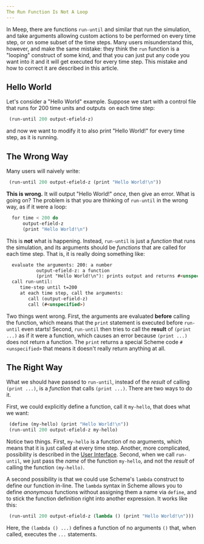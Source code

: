```yaml
---
The Run Function Is Not A Loop
---
```


In Meep, there are functions `run-until` and similar that run the simulation, and take arguments allowing custom actions to be performed on every time step, or on some subset of the time steps.  Many users misunderstand this, however, and make the same mistake: they think the `run` function is a "looping" construct of some kind, and that you can just put any code you want into it and it will get executed for every time step.  This mistake and how to correct it are described in this article.

Hello World
-----------

Let's consider a "Hello World" example.  Suppose we start with a control file that runs for 200 time units and outputs <math>E_z</math> on each time step:

```scm
 (run-until 200 output-efield-z)
```

and now we want to modify it to also print "Hello World!" for every time step, as it is running.

The Wrong Way
-------------

Many users will naively write:

```scm
 (run-until 200 output-efield-z (print "Hello World!\n"))     
```

**This is wrong.**  It will output "Hello World!" *once*, then give an error.  What is going on? The problem is that you are thinking of `run-until` in the wrong way, as if it were a loop:

```scm
  for time < 200 do
      output-efield-z
      (print "Hello World!\n")
```

This is **not** what is happening. Instead, `run-until` is just a *function* that runs the simulation, and its arguments should be *functions* that are called for each time step.  That is, it is really doing something like:

```html
  evaluate the arguments: 200: a number
           output-efield-z: a function
           (print "Hello World!\n"): prints output and returns #<unspecified>;
  call run-until:
     time-step until t=200
     at each time step, call the arguments:
        call (output-efield-z)
        call (#<unspecified>)
```

Two things went wrong.  First, the arguments are evaluated **before** calling the function, which means that the `print` statement is executed before `run-until` even starts!  Second, `run-until` then tries to call the **result** of `(print ...)` as if it were a function, which causes an error because `(print ...)` does not return a function. The `print` returns a special Scheme code `#<unspecified>` that means it doesn't really return anything at all.

The Right Way
-------------

What we should have passed to `run-until`, instead of the *result* of calling `(print ...)`, is a *function* that calls `(print ...)`.  There are two ways to do it.

First, we could explicitly define a function, call it `my-hello`, that does what we want:

```scm
 (define (my-hello) (print "Hello World!\n"))
 (run-until 200 output-efield-z my-hello)
```

Notice two things. First, `my-hello` is a function of no arguments, which means that it is just called at every time step. Another, more complicated, possibility is described in the [User Interface](Scheme_User_Interface.md#writing-your-own-step-functions). Second, when we call `run-until`, we just pass the *name* of the function `my-hello`, and not the *result* of calling the function `(my-hello)`.

A second possibility is that we could use Scheme's `lambda` construct to define our function in-line. The `lambda` syntax in Scheme allows you to define *anonymous* functions without assigning them a name via `define`, and to stick the function definition right into another expression. It works like this:

```scm
 (run-until 200 output-efield-z (lambda () (print "Hello World!\n")))
```

Here, the `(lambda () ...)` defines a function of no arguments `()` that, when called, executes the `...` statements.